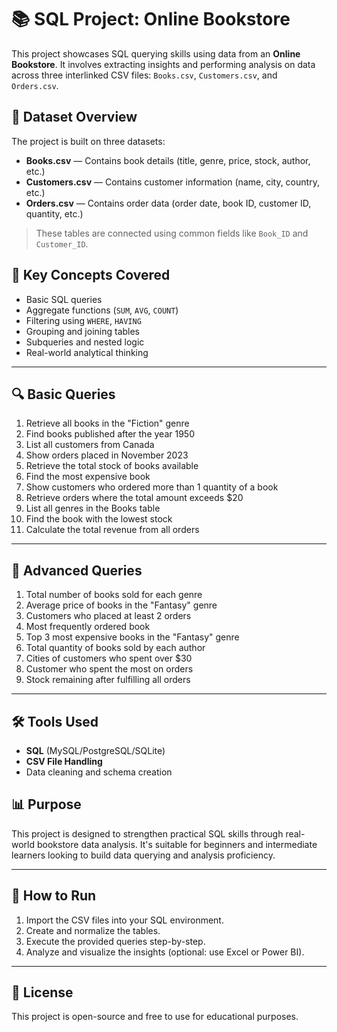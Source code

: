 # 📚 SQL Project: Online Bookstore

This project showcases SQL querying skills using data from an **Online Bookstore**. It involves extracting insights and performing analysis on data across three interlinked CSV files: `Books.csv`, `Customers.csv`, and `Orders.csv`.

## 📁 Dataset Overview

The project is built on three datasets:

- **Books.csv** — Contains book details (title, genre, price, stock, author, etc.)
- **Customers.csv** — Contains customer information (name, city, country, etc.)
- **Orders.csv** — Contains order data (order date, book ID, customer ID, quantity, etc.)

> These tables are connected using common fields like `Book_ID` and `Customer_ID`.

## 🧠 Key Concepts Covered

- Basic SQL queries
- Aggregate functions (`SUM`, `AVG`, `COUNT`)
- Filtering using `WHERE`, `HAVING`
- Grouping and joining tables
- Subqueries and nested logic
- Real-world analytical thinking

---

## 🔍 Basic Queries

1. Retrieve all books in the "Fiction" genre  
2. Find books published after the year 1950  
3. List all customers from Canada  
4. Show orders placed in November 2023  
5. Retrieve the total stock of books available  
6. Find the most expensive book  
7. Show customers who ordered more than 1 quantity of a book  
8. Retrieve orders where the total amount exceeds $20  
9. List all genres in the Books table  
10. Find the book with the lowest stock  
11. Calculate the total revenue from all orders  

---

## 🚀 Advanced Queries

1. Total number of books sold for each genre  
2. Average price of books in the "Fantasy" genre  
3. Customers who placed at least 2 orders  
4. Most frequently ordered book  
5. Top 3 most expensive books in the "Fantasy" genre  
6. Total quantity of books sold by each author  
7. Cities of customers who spent over $30  
8. Customer who spent the most on orders  
9. Stock remaining after fulfilling all orders  

---

## 🛠️ Tools Used

- **SQL** (MySQL/PostgreSQL/SQLite)
- **CSV File Handling**
- Data cleaning and schema creation

## 📊 Purpose

This project is designed to strengthen practical SQL skills through real-world bookstore data analysis. It's suitable for beginners and intermediate learners looking to build data querying and analysis proficiency.

---

## 📌 How to Run

1. Import the CSV files into your SQL environment.
2. Create and normalize the tables.
3. Execute the provided queries step-by-step.
4. Analyze and visualize the insights (optional: use Excel or Power BI).

---

## 📎 License

This project is open-source and free to use for educational purposes.
